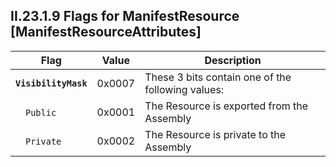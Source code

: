 ## II.23.1.9 Flags for ManifestResource [ManifestResourceAttributes]

 Flag | Value | Description
 ---- | ---- | ----
 **`VisibilityMask`** | 0x0007 | These 3 bits contain one of the following values:
 &emsp;`Public` | 0x0001 | The Resource is exported from the Assembly
 &emsp;`Private` | 0x0002 | The Resource is private to the Assembly
